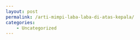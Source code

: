```yaml
---
layout: post
permalink: /arti-mimpi-laba-laba-di-atas-kepala/
categories:
    - Uncategorized
---
```


